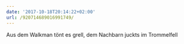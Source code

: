 ```yaml
---
date: '2017-10-18T20:14:22+02:00'
url: /920714689016991749/
---
```

Aus dem Walkman tönt es grell, dem Nachbarn juckts im Trommelfell
